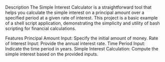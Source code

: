 Description
The Simple Interest Calculator is a straightforward tool that helps you calculate the simple interest on a principal amount over a specified period at a given rate of interest. This project is a basic example of a shell script application, demonstrating the simplicity and utility of bash scripting for financial calculations.

Features
Principal Amount Input: Specify the initial amount of money.
Rate of Interest Input: Provide the annual interest rate.
Time Period Input: Indicate the time period in years.
Simple Interest Calculation: Compute the simple interest based on the provided inputs.

